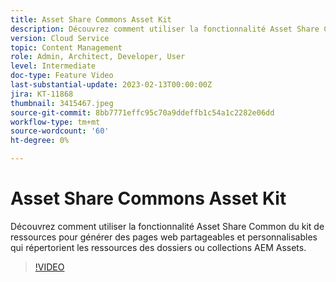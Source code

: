 ```yaml
---
title: Asset Share Commons Asset Kit
description: Découvrez comment utiliser la fonctionnalité Asset Share Common du kit de ressources pour générer des pages web partageables et personnalisables qui répertorient les ressources des dossiers ou collections AEM Assets.
version: Cloud Service
topic: Content Management
role: Admin, Architect, Developer, User
level: Intermediate
doc-type: Feature Video
last-substantial-update: 2023-02-13T00:00:00Z
jira: KT-11868
thumbnail: 3415467.jpeg
source-git-commit: 8bb7771effc95c70a9ddeffb1c54a1c2282e06dd
workflow-type: tm+mt
source-wordcount: '60'
ht-degree: 0%

---
```



# Asset Share Commons Asset Kit

Découvrez comment utiliser la fonctionnalité Asset Share Common du kit de ressources pour générer des pages web partageables et personnalisables qui répertorient les ressources des dossiers ou collections AEM Assets.

>[!VIDEO](https://video.tv.adobe.com/v/3415467/?quality=12&learn=on)

